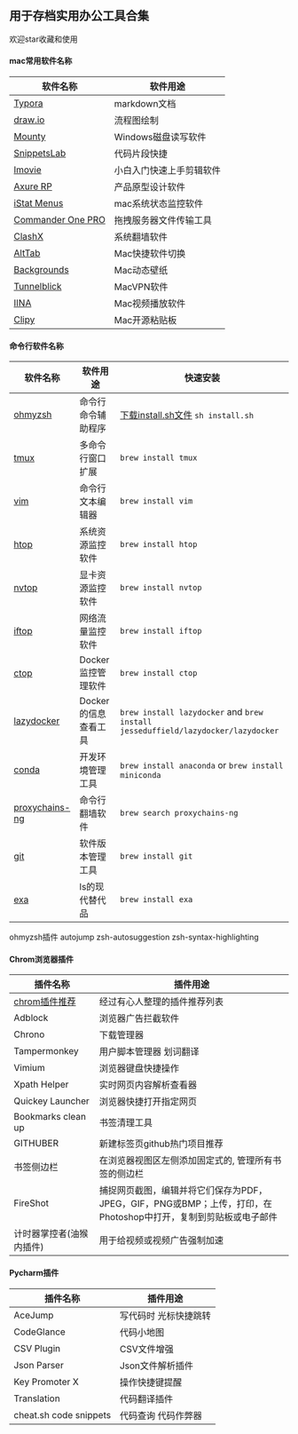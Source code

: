 ## 用于存档实用办公工具合集

欢迎star收藏和使用

#### mac常用软件名称

| 软件名称                                                     | 软件用途                 |
| ------------------------------------------------------------ | ------------------------ |
| [Typora](https://typora.io/)                                 | markdown文档             |
| [draw.io](https://app.diagrams.net/)                         | 流程图绘制               |
| [Mounty](https://mounty.app/)                                | Windows磁盘读写软件      |
| [SnippetsLab](https://macwk.com/)                            | 代码片段快捷             |
| [Imovie](https://www.apple.com.cn/imovie/)                   | 小白入门快速上手剪辑软件 |
| [Axure RP](https://macwk.com/)                               | 产品原型设计软件         |
| [iStat Menus](https://macwk.com/)                            | mac系统状态监控软件      |
| [Commander One PRO](https://macwk.com/)                      | 拖拽服务器文件传输工具   |
| [ClashX](https://install.appcenter.ms/users/clashx/apps/clashx-pro/distribution_groups/public) | 系统翻墙软件             |
| [AltTab](https://github.com/lwouis/alt-tab-macos)            | Mac快捷软件切换          |
| [Backgrounds](https://macwk.com/)                            | Mac动态壁纸              |
| [Tunnelblick](https://tunnelblick.net/)                      | MacVPN软件               |
| [IINA](https://www.iina.io/)                                 | Mac视频播放软件          |
|[Clipy](https://clipy-app.com/)                               |Mac开源粘贴板             |

#### 命令行软件名称

| 软件名称                                                   | 软件用途            | 快速安装                                                     |
| ---------------------------------------------------------- | ------------------- | ------------------------------------------------------------ |
| [ohmyzsh](https://github.com/ohmyzsh/ohmyzsh)              | 命令行 命令辅助程序 | [下载install.sh文件](https://raw.githubusercontent.com/ohmyzsh/ohmyzsh/master/tools/install.sh)  `sh install.sh` |
| [tmux](https://github.com/tmux/tmux)                       | 多命令行窗口扩展    | `brew install tmux`                                          |
| [vim](https://github.com/vim/vim)                          | 命令行文本编辑器    | `brew install vim`                                           |
| [htop](https://htop.dev/)                                  | 系统资源监控软件    | `brew install htop`                                          |
| [nvtop](https://github.com/Syllo/nvtop)                    | 显卡资源监控软件    | `brew install nvtop`                                         |
| [iftop](http://www.ex-parrot.com/~pdw/iftop/)              | 网络流量监控软件    | `brew install iftop`                                         |
| [ctop](https://github.com/bcicen/ctop)                     | Docker监控管理软件  | `brew install ctop`                                          |
| [lazydocker](https://github.com/jesseduffield/lazydocker) | Docker的信息查看工具 | `brew install lazydocker` and `brew install jesseduffield/lazydocker/lazydocker` |
| [conda](https://www.anaconda.com/products/individual)      | 开发环境管理工具    | `brew install anaconda` or `brew install miniconda`          |
| [proxychains-ng](https://github.com/rofl0r/proxychains-ng) | 命令行翻墙软件      | `brew search proxychains-ng`                                 |
| [git](https://github.com/git/git)                          | 软件版本管理工具    | `brew install git`                                           |
|[exa](https://github.com/ogham/exa)|ls的现代替代品|`brew install exa`|

ohmyzsh插件 autojump zsh-autosuggestion zsh-syntax-highlighting



#### Chrom浏览器插件

| 插件名称       | 插件用途              |
| ---------------- | ----------------------- |
| [chrom插件推荐](https://github.com/zhaoolee/ChromeAppHeroes) | 经过有心人整理的插件推荐列表 |
| Adblock          | 浏览器广告拦截软件      |
| Chrono           | 下载管理器              |
| Tampermonkey     | 用户脚本管理器 划词翻译 |
| Vimium           | 浏览器键盘快捷操作      |
| Xpath Helper     | 实时网页内容解析查看器  |
| Quickey Launcher | 浏览器快捷打开指定网页  |
| Bookmarks clean up | 书签清理工具 |
| GITHUBER | 新建标签页github热门项目推荐 |
| 书签侧边栏 | 在浏览器视图区左侧添加固定式的, 管理所有书签的侧边栏         |
| FireShot | 捕捉网页截图，编辑并将它们保存为PDF，JPEG，GIF，PNG或BMP；上传，打印，在Photoshop中打开，复制到剪贴板或电子邮件 |
| 计时器掌控者(油猴内插件) | 用于给视频或视频广告强制加速 |




#### Pycharm插件

| 插件名称       | 插件用途              |
| -------------- | --------------------- |
| AceJump        | 写代码时 光标快捷跳转 |
| CodeGlance     | 代码小地图            |
| CSV Plugin     | CSV文件增强           |
| Json Parser    | Json文件解析插件      |
| Key Promoter X | 操作快捷键提醒        |
| Translation    | 代码翻译插件          |
|cheat.sh code snippets|代码查询 代码作弊器|


